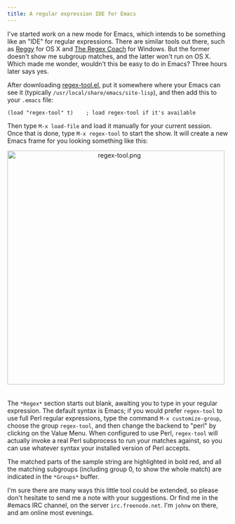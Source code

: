```yaml
---
title: A regular expression IDE for Emacs
---
```


I've started work on a new mode for Emacs, which intends to be something like an "IDE" for regular expressions.  There are similar tools out there, such as [Reggy][] for OS X and [The Regex Coach][] for Windows.  But the former doesn't show me subgroup matches, and the latter won't run on OS X.  Which made me wonder, wouldn't this be easy to do in Emacs?  Three hours later says yes.

<!--more-->
After downloading [regex-tool.el][], put it somewhere where your Emacs can see it (typically `/usr/local/share/emacs/site-lisp`), and then add this to your `.emacs` file:

	(load "regex-tool" t)    ; load regex-tool if it's available

Then type `M-x load-file` and load it manually for your current session.  Once that is done, type `M-x regex-tool` to start the show.  It will create a new Emacs frame for you looking something like this:

<span class="mt-enclosure mt-enclosure-image"><img src="http://www.newartisans.com/images/regex-tool.png" width="495" alt="regex-tool.png" height="532" class="mt-image-center" style="text-align: center;margin: 0 auto 20px" /></span>

The `*Regex*` section starts out blank, awaiting you to type in your regular expression.  The default syntax is Emacs; if you would prefer `regex-tool` to use full Perl regular expressions, type the command `M-x customize-group`, choose the group `regex-tool`, and then change the backend to "perl" by clicking on the Value Menu.  When configured to use Perl, `regex-tool` will actually invoke a real Perl subprocess to run your matches against, so you can use whatever syntax your installed version of Perl accepts.

The matched parts of the sample string are highlighted in bold red, and all the matching subgroups (including group 0, to show the whole match) are indicated in the `*Groups*` buffer.

I'm sure there are many ways this little tool could be extended, so please don't hesitate to send me a note with your suggestions.  Or find me in the #emacs IRC channel, on the server `irc.freenode.net`.  I'm `johnw` on there, and am online most evenings.

[Reggy]: http://code.google.com/p/reggy/
[The Regex Coach]: http://www.weitz.de/regex-coach/
[regex-tool.el]: /downloads_files/regex-tool.el

